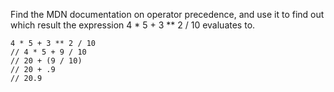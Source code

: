 Find the MDN documentation on operator precedence, and use it to find out which result the expression 4 \* 5 + 3 \*\* 2 / 10 evaluates to.

```
4 * 5 + 3 ** 2 / 10
// 4 * 5 + 9 / 10
// 20 + (9 / 10)
// 20 + .9
// 20.9
```
